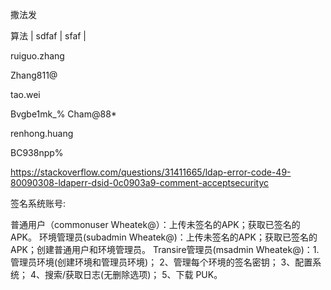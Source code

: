 



撒法发







算法 | sdfaf | sfaf | 



ruiguo.zhang

Zhang811@



tao.wei

Bvgbe1mk_%    Cham@88*





renhong.huang



BC938npp%





https://stackoverflow.com/questions/31411665/ldap-error-code-49-80090308-ldaperr-dsid-0c0903a9-comment-acceptsecurityc







签名系统账号: 



 



普通用户（commonuser   Wheatek@）：上传未签名的APK；获取已签名的APK。
环境管理员(subadmin  Wheatek@)：上传未签名的APK；获取已签名的APK；创建普通用户和环境管理员。
Transire管理员(msadmin  Wheatek@)：1. 管理员环境(创建环境和管理员环境)；
	2、管理每个环境的签名密钥；
	3、配置系统；
	4、搜索/获取日志(无删除选项)；
	5、下载 PUK。







